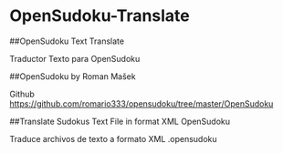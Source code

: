 # OpenSudoku-Translate

##OpenSudoku Text Translate

Traductor Texto para OpenSudoku

##OpenSudoku by Roman Mašek

Github https://github.com/romario333/opensudoku/tree/master/OpenSudoku

##Translate Sudokus Text File in format XML OpenSudoku

Traduce archivos de texto a formato XML .opensudoku
